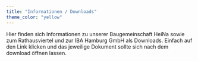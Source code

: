 ```yaml
---
title: "Informationen / Downloads"
theme_color: "yellow"
---
```


Hier finden sich Informationen zu unserer Baugemeinschaft HeiNa sowie zum
Rathausviertel und zur IBA Hamburg GmbH als Downloads. 
Einfach auf den Link klicken und das jeweilige Dokument sollte sich nach dem download öffnen lassen.

